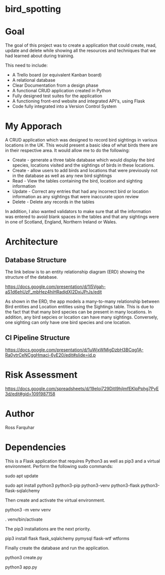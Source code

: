 # bird_spotting

# Goal

The goal of this project was to create a application that could create, read, update and delete while showing all the resources and techniques that we had learned about during training.

This need to include:

* A Trello board (or equivalent Kanban board)
* A relational database 
* Clear Documentation from a design phase 
* A functional CRUD application created in Python
* Fully designed test suites for the application
* A functioning front-end website and integrated API's, using Flask
* Code fully integrated into a Version Control System

# My Apporach
A CRUD application which was designed to record bird sightings in various locations in the UK. This would present a basic idea of what birds there are in their respective area. It would allow me to do the following:

* Create - generate a three table database which would display the bird species, locations visited and the sightings of birds in these locations.
* Create - allow users to add birds and locations that were previously not in the database as well as any new bird sightings
* Read - View the tables containing the bird, location and sighting information
* Update - Correct any entries that had any incorrect bird or location information as any sightings that were inaccurate upon review
* Delete - Delete any records in the tables

In addition, I also wanted validators to make sure that all the information was entered to avoid blank spaces in the tables and that any sightings were in one of Scotland, England, Northern Ireland or Wales. 

# Architecture

## Database Structure

The link below is to an entity relationship diagram (ERD) showing the structure of the database.

https://docs.google.com/presentation/d/1I5Vgah-aS1d6ehUzF_mbHez4hiHRadjdXI2DxiJPrJs/edit

As shown in the ERD, the app models a many-to-many relationship between Bird entities and Location entities using the Sightings table. This is due to the fact that that many bird species can be present in many locations. In addition, any bird sepcies or location can have many sightings. Conversely, one sighting can only have one bird species and one location.

## CI Pipeline Structure

https://docs.google.com/presentation/d/1uWjxWMigDzbH3BCqg1A-Ra0ytrCeNCggHmaci-6yE20/edit#slide=id.p

# Risk Assessment

https://docs.google.com/spreadsheets/d/19eloi729DitI9hjlmfEKlpPphg7PyE3d/edit#gid=1091987158

# Author
Ross Farquhar

# Dependencies
This is a Flask application that requires Python3 as well as pip3 and a virtual environment. Perform the following sudo commands:


sudo apt update

sudo apt install python3 python3-pip python3-venv python3-flask python3-flask-sqlalchemy 


Then create and activate the virtual environment.


python3 -m venv venv

. venv/bin/activate


The pip3 installations are the next priority.


pip3 install flask flask_sqlalchemy pymysql flask-wtf wtforms 


Finally create the database and run the application.


python3 create.py

python3 app.py
